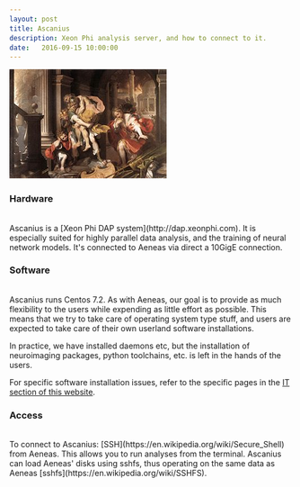 ```yaml
---
layout: post
title: Ascanius
description: Xeon Phi analysis server, and how to connect to it.
date:   2016-09-15 10:00:00
---
```


<img class="col two right" src="/img/IT/aeneas2.jpg">

### Hardware
<br />
Ascanius is a [Xeon Phi DAP system](http://dap.xeonphi.com). It is especially suited for highly parallel data analysis, and the training of neural network models. It's connected to Aeneas via direct a 10GigE connection. 
<br />


### Software
<br />
Ascanius runs Centos 7.2. As with Aeneas, our goal is to provide as much flexibility to the users while expending as little effort as possible. This means that we try to take care of operating system type stuff, and users are expected to take care of their own userland software installations. 

In practice, we have installed daemons etc, but the installation of neuroimaging packages, python toolchains, etc. is left in the hands of the users. 

For specific software installation issues, refer to the specific pages in the [IT section of this website](/IT). 
<br />


### Access
<br />
To connect to Ascanius: [SSH](https://en.wikipedia.org/wiki/Secure_Shell) from Aeneas. This allows you to run analyses from the terminal. Ascanius can load Aeneas' disks using sshfs, thus operating on the same data as Aeneas [sshfs](https://en.wikipedia.org/wiki/SSHFS).






